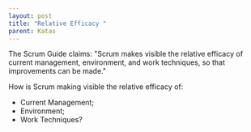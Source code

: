 ```yaml
---
layout: post
title: "Relative Efficacy "
parent: Katas
---
```

The Scrum Guide claims: "Scrum makes visible the relative efficacy of current management, environment, and work techniques, so that improvements can be made."

How is Scrum making visible the relative efficacy of:
- Current Management;
- Environment;
- Work Techniques?